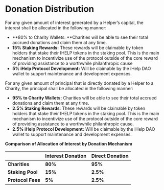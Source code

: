 # Donation Distribution

For any given amount of interest generated by a Helper’s capital, the interest shall be allocated in the following manner:

* **80% to Charity Wallets: **Charities will be able to see their total accrued donations and claim them at any time.&#x20;
* **15% Staking Rewards:** These rewards will be claimable by token holders that stake their IHELP tokens in the staking pool. This is the main mechanism to incentivize use of the protocol outside of the core reward of providing assistance to a worthwhile philanthropic cause
* **5% iHelp Protocol Development:** Will be claimable by the iHelp DAO wallet to support maintenance and development expenses.

For any given amount of principal that is directly donated by a Helper to a Charity, the principal shall be allocated in the following manner:

* **95% to Charity Wallets:** Charities will be able to see their total accrued donations and claim them at any time.&#x20;
* **2.5% Staking Rewards**: These rewards will be claimable by token holders that stake their IHELP tokens in the staking pool. This is the main mechanism to incentivize use of the protocol outside of the core reward of providing assistance to a worthwhile philanthropic cause.
* **2.5% iHelp Protocol Development:** Will be claimable by the iHelp DAO wallet to support maintenance and development expenses.

**Comparison of Allocation of Interest by Donation Mechanism**

|                   | **Interest Donation** | **Direct Donation** |
| ----------------- | --------------------- | ------------------- |
| **Charities**     | **80%**               | **95%**             |
| **Staking Pool**  | **15%**               | **2.5%**            |
| **Protocol Fees** | **5%**                | **2.5%**            |
